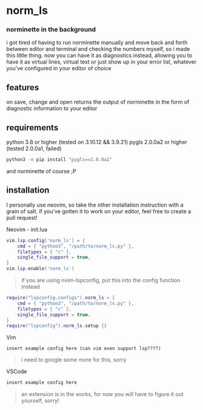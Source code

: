 # norm_ls
### norminette in the background
i got tired of having to run norminette manually and move back and forth between
editor and terminal and checking the numbers myself, so i made this little
thing. now you can have it as diagnostics instead, allowing you to have it as
virtual lines, virtual text or just show up in your error list, whatever you've
configured in your editor of choice


## features
on save, change and open returns the output of norminette in the form of
diagnostic information to your editor
## requirements
python 3.8 or higher (tested on 3.10.12 && 3.9.21)
pygls 2.0.0a2 or higher (tested 2.0.0a1, failed)
```sh
python3 -m pip install "pygls==2.0.0a2"
```
and norminette of course ;P

## installation
I personally use neovim, so take the other installation instruction with a grain
of salt. if you've gotten it to work on your editor, feel free to create a pull
request!

Neovim - init.lua
```lua
vim.lsp.config['norm_ls'] = {
	cmd = { "python3", "/path/to/norm_ls.py" },
	filetypes = { "c" },
	single_file_support = true,
}
vim.lsp.enable('norm_ls')
```
> if you are using nvim-lspconfig, put this into the config function instead
```lua
require("lspconfig.configs").norm_ls = {
	cmd = { "python3", "/path/to/norm_ls.py" },
	filetypes = { "c" },
	single_file_support = true,
}
require("lspconfig").norm_ls.setup {}
```


Vim
```vimscript
insert example config here (can vim even support lsp????)
```
> i need to google some more for this, sorry

VSCode
```ts
insert example config here
```
> an extension is in the works, for now you will have to figure it out yourself,
> sorry!

